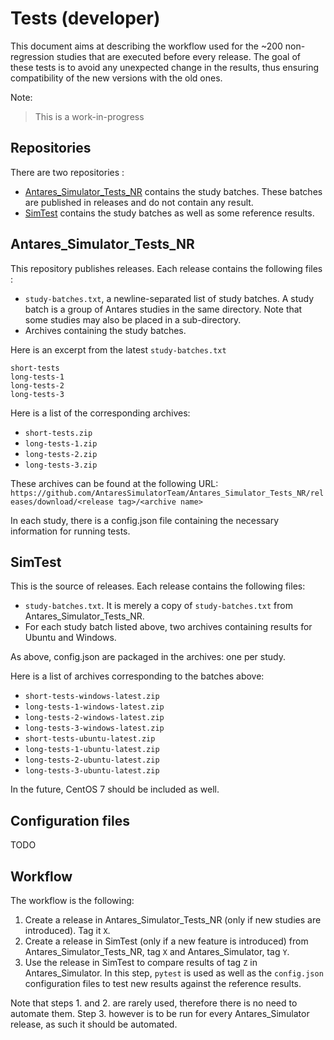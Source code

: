# Tests (developer)
This document aims at describing the workflow used for the ~200 non-regression studies that are executed before every release. The goal of these tests is to avoid any unexpected change in the results, thus ensuring compatibility of the new versions with the old ones.

Note:
> This is a work-in-progress

## Repositories
There are two repositories :

- [Antares_Simulator_Tests_NR](https://github.com/AntaresSimulatorTeam/Antares_Simulator_Tests_NR) contains the study batches. These batches are published in releases and do not contain any result.
- [SimTest](https://github.com/AntaresSimulatorTeam/SimTest) contains the study batches as well as some reference results.

## Antares_Simulator_Tests_NR
This repository publishes releases. Each release contains the following files :

- `study-batches.txt`, a newline-separated list of study batches. A study batch is a group of Antares studies in the same directory. Note that some studies may also be placed in a sub-directory.
- Archives containing the study batches.

Here is an excerpt from the latest `study-batches.txt` 
```
short-tests
long-tests-1
long-tests-2
long-tests-3
```

Here is a list of the corresponding archives:

- `short-tests.zip`
- `long-tests-1.zip`
- `long-tests-2.zip`
- `long-tests-3.zip`

These archives can be found at the following URL: `https://github.com/AntaresSimulatorTeam/Antares_Simulator_Tests_NR/releases/download/<release tag>/<archive name>`

In each study, there is a config.json file containing the necessary information for running tests.

## SimTest
This is the source of releases. Each release contains the following files:
- `study-batches.txt`. It is merely a copy of `study-batches.txt` from Antares_Simulator_Tests_NR.
- For each study batch listed above, two archives containing results for Ubuntu and Windows.

As above, config.json are packaged in the archives: one per study.

Here is a list of archives corresponding to the batches above:

- `short-tests-windows-latest.zip`
- `long-tests-1-windows-latest.zip`
- `long-tests-2-windows-latest.zip`
- `long-tests-3-windows-latest.zip`
- `short-tests-ubuntu-latest.zip`
- `long-tests-1-ubuntu-latest.zip`
- `long-tests-2-ubuntu-latest.zip`
- `long-tests-3-ubuntu-latest.zip`

In the future, CentOS 7 should be included as well.

## Configuration files
TODO

## Workflow
The workflow is the following:

1. Create a release in Antares_Simulator_Tests_NR (only if new studies are introduced). Tag it `X`.
2. Create a release in SimTest (only if a new feature is introduced) from Antares_Simulator_Tests_NR, tag `X` and Antares_Simulator, tag `Y`.
3. Use the release in SimTest to compare results of tag `Z` in Antares_Simulator. In this step, `pytest` is used as well as the `config.json` configuration files to test new results against the reference results.

Note that steps 1. and 2. are rarely used, therefore there is no need to automate them. Step 3. however is to be run for every Antares_Simulator release, as such it should be automated.
